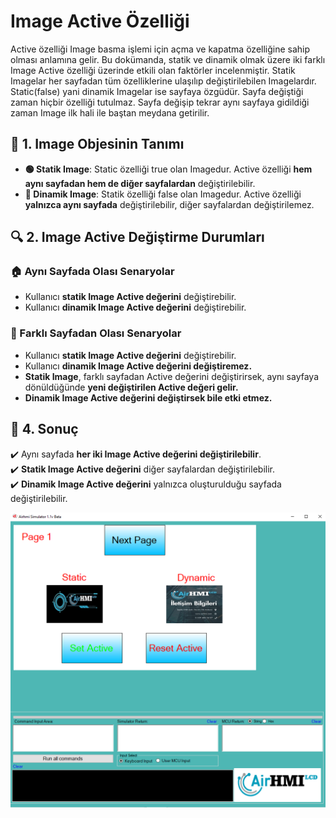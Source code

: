 # Image Active Özelliği

Active özelliği Image basma işlemi için açma ve kapatma özelliğine sahip olması anlamına gelir.
Bu dokümanda, statik ve dinamik olmak üzere iki farklı Image Active özelliği üzerinde etkili olan faktörler incelenmiştir.
Statik Imagelar her sayfadan tüm özelliklerine ulaşılıp değiştirilebilen Imagelardır. Static(false) yani dinamik Imagelar ise sayfaya özgüdür.
Sayfa değiştiği zaman hiçbir özelliği tutulmaz. Sayfa değişip tekrar aynı sayfaya gidildiği zaman Image ilk hali ile baştan meydana getirilir. 

## 📌 1. Image Objesinin Tanımı
- **🟢 Statik Image**: Static özelliği true olan Imagedur. Active özelliği **hem aynı sayfadan hem de diğer sayfalardan** değiştirilebilir.
- **🔵 Dinamik Image**: Statik özelliği false olan Imagedur. Active  özelliği **yalnızca aynı sayfada** değiştirilebilir, diğer sayfalardan değiştirilemez.

## 🔍 2. Image Active Değiştirme Durumları
### 🏠 Aynı Sayfada Olası Senaryolar
- Kullanıcı **statik Image Active değerini** değiştirebilir.
- Kullanıcı **dinamik Image Active değerini** değiştirebilir.


### 🔄 Farklı Sayfadan Olası Senaryolar
- Kullanıcı **statik Image Active değerini** değiştirebilir.
- Kullanıcı **dinamik Image Active değerini değiştiremez.**
- **Statik Image**, farklı sayfadan Active değerini değiştirirsek, aynı sayfaya dönüldüğünde **yeni değiştirilen Active değeri gelir.**
- **Dinamik Image Active değerini değiştirsek bile etki etmez.**

## 🎯 4. Sonuç
✔️ Aynı sayfada **her iki Image Active değerini değiştirilebilir**.  
✔️ **Statik Image Active değerini** diğer sayfalardan değiştirilebilir.  
✔️ **Dinamik Image Active değerini** yalnızca oluşturulduğu sayfada değiştirilebilir.  

![Açıklama Metni](1.png)



